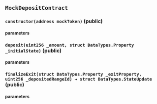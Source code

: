 ## `MockDepositContract`



### `constructor(address mockToken)` (public)



#### parameters
### `deposit(uint256 _amount, struct DataTypes.Property _initialState)` (public)



#### parameters
### `finalizeExit(struct DataTypes.Property _exitProperty, uint256 _depositedRangeId) → struct DataTypes.StateUpdate` (public)



#### parameters
